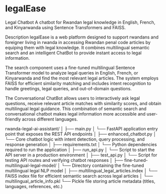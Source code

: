 # legalEase


Legal  Chatbot
A chatbot for Rwandan legal knowledge in English, French, and Kinyarwanda using Sentence Transformers and FAISS.

Description
legalEase is a web platform designed to support rwandans and foreigner living in rwanda in accessing Rwandan penal code articles by equiping them with legal knowledge. It combines multilingual semantic search and an intelligent ChatBot to provide instant access to legal information.

The search component uses a fine-tuned multilingual Sentence Transformer model to analyze legal queries in English, French, or Kinyarwanda and find the most relevant legal articles. The system employs FAISS for efficient similarity matching and includes intent recognition to handle greetings, legal queries, and out-of-domain questions.

The Conversational ChatBot allows users to interactively ask legal questions, receive relevant article matches with similarity scores, and obtain multilingual legal guidance. This combination of semantic search and conversational chatbot makes legal information more accessible and user-friendly across different languages.

rwanda-legal-ai-assistant/
│
├── main.py
│   └── FastAPI application entry point that exposes the REST API endpoints
│
├── enhanced_chatbot.py
│   └── Core chatbot logic with intent detection, query processing, and response generation
│
├── requirements.txt
│   └── Python dependencies required to run the application
│
├── run_api.py
│   └── Script to start the API server in a production environment
│
├── test_api.py
│   └── Script for testing API routes and verifying chatbot responses
│
├── fine-tuned-multilingual-legal-model/
│   └── Directory containing the fine-tuned multilingual legal NLP model
│
├── multilingual_legal_articles.index
│   └── FAISS index file for efficient semantic search across legal articles
│
└── multilingual_article_info.pkl
    └── Pickle file storing article metadata (titles, languages, references, etc.)

